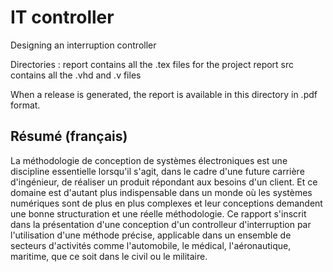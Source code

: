 # IT controller
Designing an interruption controller

Directories :
	report contains all the .tex files for the project report
	src contains all the .vhd and .v files

When a release is generated, the report is available in this directory in .pdf format.

## Résumé (français)
La méthodologie de conception de systèmes électroniques est une discipline essentielle lorsqu'il s'agit, dans le cadre d'une future carrière d'ingénieur, de réaliser un produit répondant aux besoins d'un client. 
Et ce domaine est d'autant plus indispensable dans un monde où les systèmes numériques sont de plus en plus complexes et leur conceptions demandent une bonne structuration et une réelle méthodologie. 
Ce rapport s'inscrit dans la présentation d'une conception d'un controlleur d'interruption par l'utilisation d'une méthode précise, applicable dans un ensemble de secteurs d'activités comme l'automobile, le médical, l'aéronautique, maritime, que ce soit dans le civil ou le militaire.